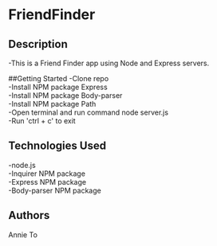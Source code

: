 # FriendFinder

## Description
-This is a Friend Finder app using Node and Express servers.

##Getting Started
-Clone repo </br>
-Install NPM package Express </br>
-Install NPM package Body-parser </br>
-Install NPM package Path </br>
-Open terminal and run command node server.js </br>
-Run 'ctrl + c' to exit </br>

## Technologies Used
-node.js </br>
-Inquirer NPM package </br>
-Express NPM package </br>
-Body-parser NPM package </br>

## Authors
Annie To
